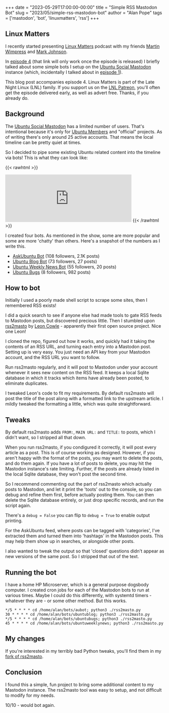 +++
date = "2023-05-29T17:00:00-00:00"
title = "Simple RSS Mastodon Bot"
slug = "2023/05/simple-rss-mastodon-bot"
author = "Alan Pope"
tags = ['mastodon', 'bot', 'linuxmatters', 'rss']
+++

## Linux Matters

I recently started presenting [Linux Matters](https://linuxmatters.sh/) podcast with my friends [Martin Wimpress](https://linuxmatters.sh/host/mwimpress/) and [Mark Johnson](https://linuxmatters.sh/host/mjohnson/). 

In [episode 4](https://linuxmatters.sh/4/) (that link will only work once the episode is released) I briefly talked about some simple bots I setup on the [Ubuntu Social Mastodon](https://ubuntu.social/) instance (which, incidentally I talked about in [episode 1](https://linuxmatters.sh/1)).

This blog post accompanies episode 4. Linux Matters is part of the Late Night Linux (LNL) family. If you support us on the [LNL Patreon](https://patreon.com/latenightlinux), you'll often get the episode delivered early, as well as advert free. Thanks, if you already do.

## Background

The [Ubuntu Social Mastodon](https://ubuntu.social/) has a limited number of users. That's intentional because it's only for [Ubuntu Members](https://wiki.ubuntu.com/Membership) and "official" projects. As of writing there's only around 25 active accounts. That means the local timeline can be pretty quiet at times. 

So I decided to pipe some existing Ubuntu related content into the timeline via bots! This is what they can look like:

{{< rawhtml >}}
<iframe src="https://ubuntu.social/@askubuntu/110452742787726820/embed" class="mastodon-embed" style="max-width: 100%; border: 0" width="400" allowfullscreen="allowfullscreen"></iframe><script src="https://ubuntu.social/embed.js" async="async"></script>
{{< /rawhtml >}}


I created four bots. As mentioned in the show, some are more popular and some are more 'chatty' than others. Here's a snapshot of the numbers as I write this.

  * [AskUbuntu Bot](https://ubuntu.social/@askubuntu) (108 followers, 2.1K posts)
  * [Ubuntu Blog Bot](https://ubuntu.social/@ubuntublog) (73 followers, 27 posts)
  * [Ubuntu Weekly News Bot](https://ubuntu.social/@ubuntuweeklynews) (55 followers, 20 posts)
  * [Ubuntu Bugs](https://ubuntu.social/@ubuntubugs) (8 followers, 982 posts) 

## How to bot

Initially I used a poorly made shell script to scrape some sites, then I remembered RSS exists! 

I did a quick search to see if anyone else had made tools to gate RSS feeds to Mastodon posts, but discovered precious little. Then I stumbled upon [rss2masto](https://github.com/leoncowle/rss2masto) by [Leon Cowle](https://github.com/leoncowle/) - apparently their first open source project. Nice one Leon!

I cloned the repo, figured out how it works, and quickly had it taking the contents of an RSS URL, and turning each entry into a Mastodon post. Setting up is very easy. You just need an API key from your Mastodon account, and the RSS URL you want to follow. 

Run rss2masto regularly, and it will post to Mastodon under your account whenever it sees new content on the RSS feed. It keeps a local Sqlite database in which it tracks which items have already been posted, to eliminate duplicates. 

I tweaked Leon's code to fit my requirements. By default rss2masto will post the title of the post along with a formatted link to the upstream article. I mildly tweaked the formatting a little, which was quite straightforward. 

## Tweaks

By default rss2masto adds `FROM:`, `MAIN URL:` and `TITLE:` to posts, which I didn't want, so I stripped all that down.

When you run rss2masto, if you condigured it correctly, it will post every article as a post. This is of course working as designed. However, if you aren't happy with the format of the posts, you may want to delete the posts, and do them again. If you have a lot of posts to delete, you may hit the Mastodon instance's rate limiting. Further, if the posts are already listed in the local Sqlite database, they won't post the second time. 

So I recommend commenting out the part of rss2masto which actually posts to Mastodon, and let it print the 'toots' out to the console, so you can debug and refine them first, before actually posting them. You can then delete the Sqlite database entirely, or just drop specific records, and run the script again.

There's a `debug = False` you can flip to `debug = True` to enable output printing.

For the AskUbuntu feed, where posts can be tagged with 'categories', I've extracted them and turned them into 'hashtags' in the Mastodon posts. This may help them show up in searches, or alongside other posts. 

I also wanted to tweak the output so that 'closed' questions didn't appear as new versions of the same post. So I stripped that out of the text. 

## Running the bot

I have a home HP Microserver, which is a general purpose dogsbody computer. I created cron jobs for each of the Mastodon bots to run at various times. Maybe I could do this differently, with systemtd timers - whatever they are - or some other method. But this works.

```shell
*/5 * * * * cd /home/alan/bots/aubot; python3 ./rss2masto.py
30 * * * * cd /home/alan/bots/ubuntublog; python3 ./rss2masto.py
*/5 * * * * cd /home/alan/bots/ubuntubugs; python3 ./rss2masto.py
45 * * * * cd /home/alan/bots/ubuntuweeklynews; python3 ./rss2masto.py
```

## My changes

If you're interested in my terribly bad Python tweaks, you'll find them in my [fork of rss2masto](https://github.com/popey/rss2masto).

## Conclusion

I found this a simple, fun project to bring some additional content to my Mastodon instance. The rss2masto tool was easy to setup, and not difficult to modify for my needs. 

10/10 - would bot again.
